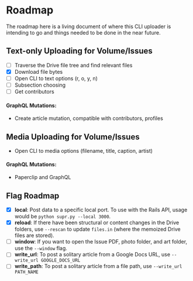 # Roadmap

The roadmap here is a living document of where this CLI uploader is intending to go and things needed to be done in the near future.

## Text-only Uploading for Volume/Issues

- [ ] Traverse the Drive file tree and find relevant files
- [x] Download file bytes
- [ ] Open CLI to text options (r, o, y, n)
- [ ] Subsection choosing
- [ ] Get contributors

#### GraphQL Mutations:
- Create article mutation, compatible with contributors, profiles

## Media Uploading for Volume/Issues

- Open CLI to media options (filename, title, caption, artist)

#### GraphQL Mutations:
- Paperclip and GraphQL

## Flag Roadmap

- [x] **local**: Post data to a specific local port. To use with the Rails API, usage would be `python supr.py --local 3000`.
- [x] **reload**: If there have been structural or content changes in the Drive folders, use `--rescan` to update `files.in` (where the memoized Drive files are stored).
- [ ] **window**: If you want to open the Issue PDF, photo folder, and art folder, use the `--window` flag.
- [ ] **write\_url**: To post a solitary article from a Google Docs URL, use `--write_url GOOGLE_DOCS_URL`
- [ ] **write\_path**: To post a solitary article from a file path, use `--write_url PATH_NAME`
